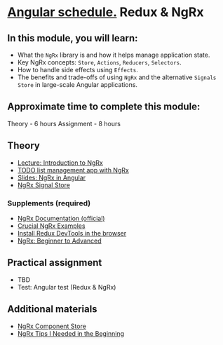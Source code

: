 # [Angular schedule.](../../README.md) Redux & NgRx

## In this module, you will learn:

- What the `NgRx` library is and how it helps manage application state.
- Key NgRx concepts: `Store`, `Actions`, `Reducers`, `Selectors`.
- How to handle side effects using `Effects`.
- The benefits and trade-offs of using `NgRx` and the alternative `Signals Store` in large-scale Angular applications.

## Approximate time to complete this module:

Theory - 6 hours
Assignment - 8 hours

## Theory

- [Lecture: Introduction to NgRx](https://youtu.be/cW33_Zadfew)
- [TODO list management app with NgRx](https://github.com/pavelrazuvalau/todo-list-management/tree/65fd4112292fa2c8a10597587bcd371b7e617fed)
- [Slides: NgRx in Angular](https://slides.com/pavelrazuvalau/angular-ngrx)
- [NgRx Signal Store](https://ngrx.io/guide/signals/signal-store)

### Supplements (required)

- [NgRx Documentation (official)](https://ngrx.io/docs)
- [Crucial NgRx Examples](https://youtu.be/SkoI_VHtcTU)
- [Install Redux DevTools in the browser](https://github.com/reduxjs/redux-devtools)
- [NgRx: Beginner to Advanced](https://youtu.be/iWX7qCGVt9U)

## Practical assignment

- TBD
- Test: Angular test (Redux & NgRx)

## Additional materials

- [NgRx Component Store](https://youtu.be/r0Rzt4lQ0T0)
- [NgRx Tips I Needed in the Beginning](https://dev.to/this-is-angular/ngrx-tips-i-needed-in-the-beginning-4hno)
